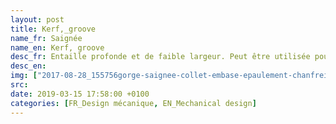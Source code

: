 ```yaml
---
layout: post
title: Kerf,_groove
name_fr: Saignée
name_en: Kerf, groove
desc_fr: Entaille profonde et de faible largeur. Peut être utilisée pour les circlips. En général, plus profond qu'une gorge.
desc_en: 
img: ["2017-08-28_155756gorge-saignee-collet-embase-epaulement-chanfreins.png", "2017-08-29_145451saignee.png"]
src: 
date: 2019-03-15 17:58:00 +0100
categories: [FR_Design mécanique, EN_Mechanical design]
---
```

